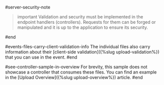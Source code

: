 #server-security-note

>important Validation and security must be implemented in the endpoint handlers (controllers). Requests for them can be forged or manipulated and it is up to the application to ensure its security.

#end


#events-files-carry-client-validation-info
The individual files also carry information about their [client-side validation]({%slug upload-validation%}) that you can use in the event.
#end


#see-controller-sample-in-overview
For brevity, this sample does not showcase a controller that consumes these files. You can find an example in the [Upload Overview]({%slug upload-overview%}) article.
#end

